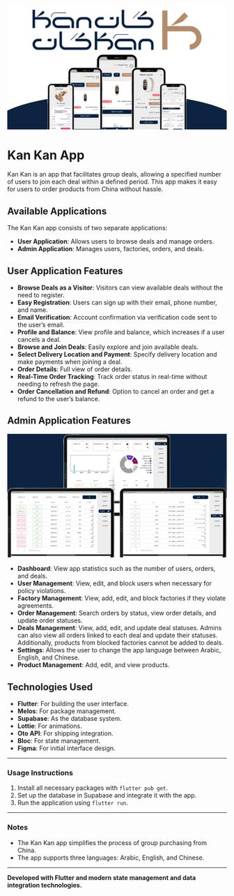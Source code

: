 ![Kan Kan App Logo](./kan_kan_header.png)

# Kan Kan App

Kan Kan is an app that facilitates group deals, allowing a specified number of users to join each deal within a defined period. This app makes it easy for users to order products from China without hassle.

## Available Applications

The Kan Kan app consists of two separate applications:
- **User Application**: Allows users to browse deals and manage orders.
- **Admin Application**: Manages users, factories, orders, and deals.

## User Application Features

- **Browse Deals as a Visitor**: Visitors can view available deals without the need to register.
- **Easy Registration**: Users can sign up with their email, phone number, and name.
- **Email Verification**: Account confirmation via verification code sent to the user’s email.
- **Profile and Balance**: View profile and balance, which increases if a user cancels a deal.
- **Browse and Join Deals**: Easily explore and join available deals.
- **Select Delivery Location and Payment**: Specify delivery location and make payments when joining a deal.
- **Order Details**: Full view of order details.
- **Real-Time Order Tracking**: Track order status in real-time without needing to refresh the page.
- **Order Cancellation and Refund**: Option to cancel an order and get a refund to the user’s balance.

## Admin Application Features
![Kan Kan App Logo](./kan_kan_admin.png)


- **Dashboard**: View app statistics such as the number of users, orders, and deals.
- **User Management**: View, edit, and block users when necessary for policy violations.
- **Factory Management**: View, add, edit, and block factories if they violate agreements.
- **Order Management**: Search orders by status, view order details, and update order statuses.
- **Deals Management**: View, add, edit, and update deal statuses. Admins can also view all orders linked to each deal and update their statuses. Additionally, products from blocked factories cannot be added to deals.
- **Settings**: Allows the user to change the app language between Arabic, English, and Chinese.
- **Product Management**: Add, edit, and view products.

## Technologies Used

- **Flutter**: For building the user interface.
- **Melos**: For package management.
- **Supabase**: As the database system.
- **Lottie**: For animations.
- **Oto API**: For shipping integration.
- **Bloc**: For state management.
- **Figma**: For initial interface design.

---

### Usage Instructions

1. Install all necessary packages with `flutter pub get`.
2. Set up the database in Supabase and integrate it with the app.
3. Run the application using `flutter run`.

---

### Notes

- The Kan Kan app simplifies the process of group purchasing from China.
- The app supports three languages: Arabic, English, and Chinese.

---

**Developed with Flutter and modern state management and data integration technologies.**
